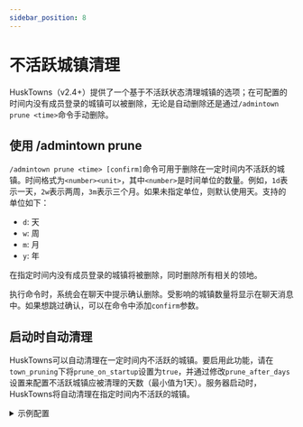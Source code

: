 ```yaml
---
sidebar_position: 8
---
```


# 不活跃城镇清理

HuskTowns（v2.4+）提供了一个基于不活跃状态清理城镇的选项；在可配置的时间内没有成员登录的城镇可以被删除，无论是自动删除还是通过`/admintown prune <time>`命令手动删除。

## 使用 /admintown prune
`/admintown prune <time> [confirm]`命令可用于删除在一定时间内不活跃的城镇。时间格式为`<number><unit>`，其中`<number>`是时间单位的数量。例如，`1d`表示一天，`2w`表示两周，`3m`表示三个月。如果未指定单位，则默认使用天。支持的单位如下：
- `d`: 天
- `w`: 周
- `m`: 月
- `y`: 年

在指定时间内没有成员登录的城镇将被删除，同时删除所有相关的领地。

执行命令时，系统会在聊天中提示确认删除。受影响的城镇数量将显示在聊天消息中。如果想跳过确认，可以在命令中添加`confirm`参数。

## 启动时自动清理
HuskTowns可以自动清理在一定时间内不活跃的城镇。要启用此功能，请在`town_pruning`下将`prune_on_startup`设置为`true`，并通过修改`prune_after_days`设置来配置不活跃城镇应被清理的天数（最小值为1天）。服务器启动时，HuskTowns将自动清理在指定时间内不活跃的城镇。

<details>
<summary>示例配置</summary>

```yaml
town_pruning:
  prune_on_startup: true
  prune_after_days: 90
```
</details>